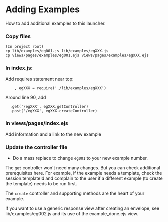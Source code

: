 # Adding Examples

How to add additional examples to this launcher.

### Copy files

````
(In project root)
cp lib/examples/eg001.js lib/examples/egXXX.js 
cp views/pages/examples/eg001.ejs views/pages/examples/egXXX.ejs 
````

### In index.js:

Add requires statement near top:
````
    , egXXX = require('./lib/examples/egXXX')
````

Around line 90, add
````
  .get('/egXXX', egXXX.getController)
  .post('/egXXX', egXXX.createController)
````

### In views/pages/index.ejs
Add information and a link to the new example

### Update the controller file

* Do a mass replace to change `eg001` to your new example number. 

The `get` controller won't need many changes. But you can check 
additional prerequisites here. For example, if the example needs
a template, check the session.templateId and complain to the
user if a different example (to create the template) needs to be
run first.

The `create` controller and supporting methods are the heart of your example.

If you want to use a generic response view after creating an envelope,
see lib/examples/eg002.js and its use of the example_done.ejs view.

